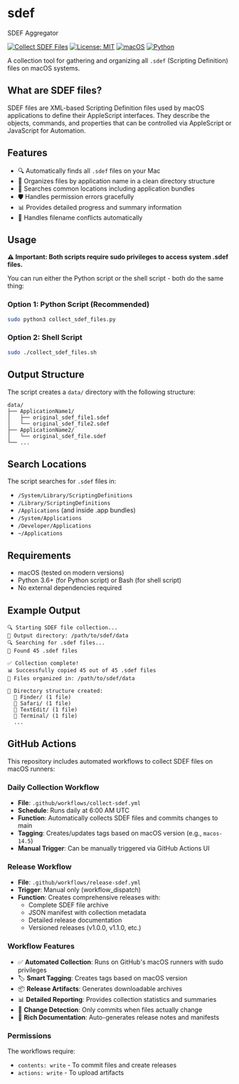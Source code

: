 # sdef
SDEF Aggregator

[![Collect SDEF Files](https://github.com/rreichel3/sdef/actions/workflows/collect-sdef.yml/badge.svg)](https://github.com/rreichel3/sdef/actions/workflows/collect-sdef.yml)
[![License: MIT](https://img.shields.io/badge/License-MIT-yellow.svg)](https://opensource.org/licenses/MIT)
[![macOS](https://img.shields.io/badge/macOS-10.15+-blue.svg)](https://www.apple.com/macos/)
[![Python](https://img.shields.io/badge/Python-3.6+-green.svg)](https://www.python.org/)

A collection tool for gathering and organizing all `.sdef` (Scripting Definition) files on macOS systems.

## What are SDEF files?

SDEF files are XML-based Scripting Definition files used by macOS applications to define their AppleScript interfaces. They describe the objects, commands, and properties that can be controlled via AppleScript or JavaScript for Automation.

## Features

- 🔍 Automatically finds all `.sdef` files on your Mac
- 📱 Organizes files by application name in a clean directory structure
- 🎯 Searches common locations including application bundles
- 🛡️ Handles permission errors gracefully
- 📊 Provides detailed progress and summary information
- 🔄 Handles filename conflicts automatically

## Usage

**⚠️ Important: Both scripts require sudo privileges to access system .sdef files.**

You can run either the Python script or the shell script - both do the same thing:

### Option 1: Python Script (Recommended)

```bash
sudo python3 collect_sdef_files.py
```

### Option 2: Shell Script

```bash
sudo ./collect_sdef_files.sh
```

## Output Structure

The script creates a `data/` directory with the following structure:

```
data/
├── ApplicationName1/
│   ├── original_sdef_file1.sdef
│   └── original_sdef_file2.sdef
├── ApplicationName2/
│   └── original_sdef_file.sdef
└── ...
```

## Search Locations

The script searches for `.sdef` files in:

- `/System/Library/ScriptingDefinitions`
- `/Library/ScriptingDefinitions`
- `/Applications` (and inside .app bundles)
- `/System/Applications`
- `/Developer/Applications`
- `~/Applications`

## Requirements

- macOS (tested on modern versions)
- Python 3.6+ (for Python script) or Bash (for shell script)
- No external dependencies required

## Example Output

```
🔍 Starting SDEF file collection...
📂 Output directory: /path/to/sdef/data
🔍 Searching for .sdef files...
📄 Found 45 .sdef files

✅ Collection complete!
📊 Successfully copied 45 out of 45 .sdef files
📂 Files organized in: /path/to/sdef/data

📁 Directory structure created:
  📱 Finder/ (1 file)
  📱 Safari/ (1 file)
  📱 TextEdit/ (1 file)
  📱 Terminal/ (1 file)
  ...
```

## GitHub Actions

This repository includes automated workflows to collect SDEF files on macOS runners:

### Daily Collection Workflow

- **File**: `.github/workflows/collect-sdef.yml`
- **Schedule**: Runs daily at 6:00 AM UTC
- **Function**: Automatically collects SDEF files and commits changes to main
- **Tagging**: Creates/updates tags based on macOS version (e.g., `macos-14.5`)
- **Manual Trigger**: Can be manually triggered via GitHub Actions UI

### Release Workflow

- **File**: `.github/workflows/release-sdef.yml`
- **Trigger**: Manual only (workflow_dispatch)
- **Function**: Creates comprehensive releases with:
  - Complete SDEF file archive
  - JSON manifest with collection metadata
  - Detailed release documentation
  - Versioned releases (v1.0.0, v1.1.0, etc.)

### Workflow Features

- ✅ **Automated Collection**: Runs on GitHub's macOS runners with sudo privileges
- 🏷️ **Smart Tagging**: Creates tags based on macOS version
- 📦 **Release Artifacts**: Generates downloadable archives
- 📊 **Detailed Reporting**: Provides collection statistics and summaries
- 🔄 **Change Detection**: Only commits when files actually change
- 📝 **Rich Documentation**: Auto-generates release notes and manifests

### Permissions

The workflows require:
- `contents: write` - To commit files and create releases
- `actions: write` - To upload artifacts

